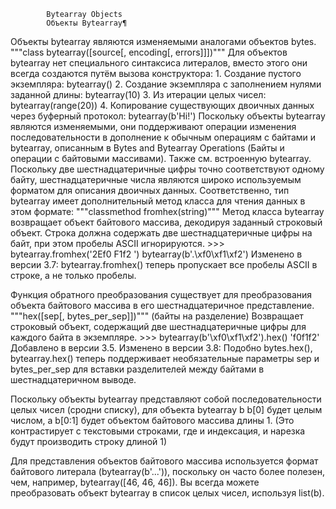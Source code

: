             Bytearray Objects
            Объекты Bytearray¶

Объекты bytearray являются изменяемыми аналогами объектов bytes.
"""class bytearray([source[, encoding[, errors]]])"""
    Для объектов bytearray нет специального синтаксиса литералов, вместо этого они всегда 
    создаются путём вызова конструктора:
        1. Создание пустого экземпляра: bytearray()
        2. Создание экземпляра с заполнением нулями заданной длины: bytearray(10)
        3. Из итерации целых чисел: bytearray(range(20))
        4. Копирование существующих двоичных данных через буферный протокол: bytearray(b'Hi!')
    Поскольку объекты bytearray являются изменяемыми, они поддерживают операции изменения
    последовательности в дополнение к обычным операциям с байтами и bytearray, описанным
    в Bytes and Bytearray Operations (Байты и операции с байтовыми массивами).
    Также см. встроенную bytearray.
    Поскольку две шестнадцатеричные цифры точно соответствуют одному байту, 
    шестнадцатеричные числа являются широко используемым форматом для описания двоичных 
    данных. Соответственно, тип bytearray имеет дополнительный метод класса для чтения
    данных в этом формате:
    """classmethod fromhex(string)"""
        Метод класса bytearray возвращает объект байтового массива, декодируя заданный
        строковый объект. Строка должна содержать две шестнадцатеричные цифры на байт, при
        этом пробелы ASCII игнорируются.
            >>> bytearray.fromhex('2Ef0 F1f2  ')
            bytearray(b'.\xf0\xf1\xf2')
        Изменено в версии 3.7: bytearray.fromhex() теперь пропускает все пробелы ASCII в
        строке, а не только пробелы.

Функция обратного преобразования существует для преобразования объекта байтового массива
в его шестнадцатеричное представление.
    """hex([sep[, bytes_per_sep]])"""   (байты на разделение)
        Возвращает строковый объект, содержащий две шестнадцатеричные цифры для каждого байта в экземпляре.
        >>> bytearray(b'\xf0\xf1\xf2').hex()
        'f0f1f2'
        Добавлено в версии 3.5.
        Изменено в версии 3.8: Подобно bytes.hex(), bytearray.hex() теперь поддерживает
        необязательные параметры sep и bytes_per_sep для вставки разделителей между
        байтами в шестнадцатеричном выводе.

Поскольку объекты bytearray представляют собой последовательности целых чисел (сродни 
списку), для объекта bytearray b b[0] будет целым числом, а b[0:1] будет объектом 
байтового массива длины 1. (Это контрастирует с текстовыми строками, где и индексация, и
нарезка будут производить строку длиной 1)

Для представления объектов байтового массива используется формат байтового литерала
(bytearray(b'...')), поскольку он часто более полезен, чем, например,
bytearray([46, 46, 46]). Вы всегда можете преобразовать объект bytearray в список целых
чисел, используя list(b).